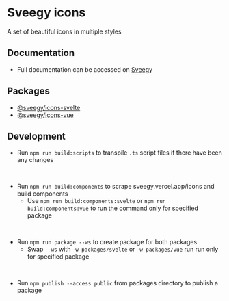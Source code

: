 # Sveegy icons

A set of beautiful icons in multiple styles

## Documentation

- Full documentation can be accessed on [Sveegy](https://sveegy.vercel.app/docs)

## Packages

- [@sveegy/icons-svelte](https://github.com/Sveegy/sveegy-icons/tree/main/packages/svelte)
- [@sveegy/icons-vue](https://github.com/Sveegy/sveegy-icons/tree/main/packages/vue)

## Development

- Run `npm run build:scripts` to transpile `.ts` script files if there have been any changes

</br>

- Run `npm run build:components` to scrape sveegy.vercel.app/icons and build components
  - Use `npm run build:components:svelte` or `npm run build:components:vue` to run the command only for specified package

</br>

- Run `npm run package --ws` to create package for both packages
  - Swap `--ws` with `-w packages/svelte` or `-w packages/vue` run run only for specified package

</br>

- Run `npm publish --access public` from packages directory to publish a package